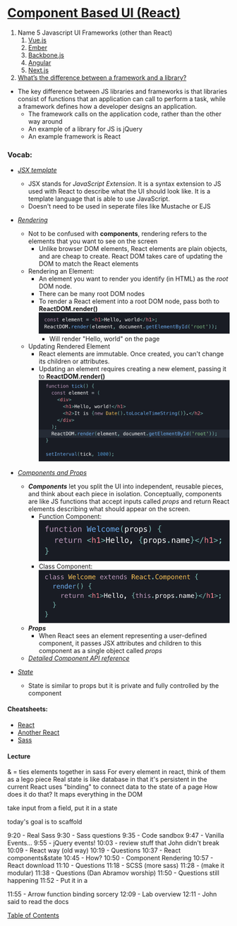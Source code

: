 # [Component Based UI (React)](https://reactjs.org/)

1. Name 5 Javascript UI Frameworks (other than React)
   1. [Vue.js](https://vuejs.org/)
   2. [Ember](https://emberjs.com/)
   3. [Backbone.js](https://backbonejs.org/)
   4. [Angular](https://angularjs.org/)
   5. [Next.js](https://nextjs.org/)
2. [What’s the difference between a framework and a library?](https://blog.newrelic.com/engineering/best-javascript-libraries-frameworks/#:~:text=The%20key%20difference%20between%20JavaScript,than%20the%20other%20way%20around.)

- The key difference between JS libraries and frameworks is that libraries consist of functions that an application can call to perform a task, while a framework defines how a developer designs an application.
  - The framework calls on the application code, rather than the other way around
  - An example of a library for JS is jQuery
  - An example framework is React

### Vocab:

- [_JSX template_](https://reactjs.org/docs/introducing-jsx.html)
  - JSX stands for _JavaScript Extension_. It is a syntax extension to JS used with React to describe what the UI should look like. It is a template language that is able to use JavaScript.
  - Doesn't need to be used in seperate files like Mustache or EJS
- [_Rendering_](https://reactjs.org/docs/rendering-elements.html)

  - Not to be confused with **components**, rendering refers to the elements that you want to see on the screen
    - Unlike browser DOM elements, React elements are plain objects, and are cheap to create. React DOM takes care of updating the DOM to match the React elements
  - Rendering an Element:
    - An element you want to render you identify (in HTML) as the _root_ DOM node.
    - There can be many root DOM nodes
    - To render a React element into a root DOM node, pass both to **ReactDOM.render()**
      ![React DOM render](img/reactDom.png)
      - Will render "Hello, world" on the page
  - Updating Rendered Element
    - React elements are immutable. Once created, you can't change its children or attributes.
    - Updating an element requires creating a new element, passing it to **ReactDOM.render()**
      ![React DOM render update](img/reactDomUpdate.png)

- [_Components and Props_](https://reactjs.org/docs/components-and-props.html)
  - _**Components**_ let you split the UI into independent, reusable pieces, and think about each piece in isolation. Conceptually, components are like JS functions that accept inputs called _props_ and return React elements describing what should appear on the screen.
    - Function Component:
      ![Function component](img/funComp.png)
    - Class Component:
      ![Class Component](img/classComp.png)
  - _**Props**_
    - When React sees an element representing a user-defined component, it passes JSX attributes and children to this component as a single object called _props_
  - [_Detailed Component API reference_](https://reactjs.org/docs/react-component.html)
- [_State_](https://reactjs.org/docs/state-and-lifecycle.html)
  - State is similar to props but it is private and fully controlled by the component

#### Cheatsheets:

- [React](https://devhints.io/react)
- [Another React](https://reactcheatsheet.com/)
- [Sass](https://devhints.io/sass)

#### Lecture

& = ties elements together in sass
For every element in react, think of them as a lego piece
Real state is like database in that it's persistent in the current
React uses "binding" to connect data to the state of a page
How does it do that?
It maps everything in the DOM

take input from a field, put it in a state

today's goal is to scaffold

9:20 - Real Sass
9:30 - Sass questions
9:35 - Code sandbox
9:47 - Vanilla Events...
9:55 - jQuery events!
10:03 - review stuff that John didn't break
10:09 - React way (old way)
10:19 - Questions
10:37 - React components&state
10:45 - How?
10:50 - Component Rendering
10:57 - React download
11:10 - Questions
11:18 - SCSS (more sass)
11:28 - (make it modular)
11:38 - Questions (Dan Abramov worship)
11:50 - Questions still happening
11:52 - Put it in a <form>
11:55 - Arrow function binding sorcery
12:09 - Lab overview
12:11 - John said to read the docs

[Table of Contents](../index.md)
